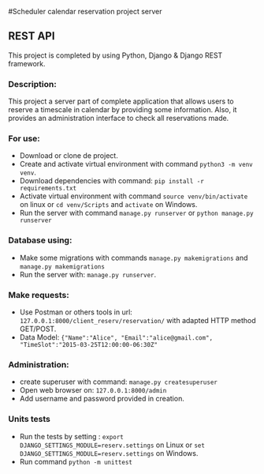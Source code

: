 #Scheduler calendar reservation project server
## REST API
This project is completed by using Python, Django & Django REST framework.
### Description:
This project a server part of complete application that allows users to reserve a 
timescale in calendar by providing some information. Also, it provides an administration interface to check all reservations made.  
### For use:
- Download or clone de project.
- Create and activate virtual environment with command `python3 -m venv venv`.
- Download dependencies with command: `pip install -r requirements.txt`
- Activate virtual environment with command `source venv/bin/activate` on linux or `cd venv/Scripts` and `activate` on Windows.
- Run the server with command `manage.py runserver` or `python manage.py runserver`

### Database using:
- Make some migrations with commands `manage.py makemigrations` and `manage.py makemigrations`
- Run the server with: `manage.py runserver`.

### Make requests:
- Use Postman or others tools in url: `127.0.0.1:8000/client_reserv/reservation/` with adapted HTTP method GET/POST.
- Data Model: ```{"Name":"Alice",
                "Email":"alice@gmail.com", 
                "TimeSlot":"2015-03-25T12:00:00-06:30Z"
                ```
  
### Administration:
- create superuser with command: `manage.py createsuperuser`
- Open web browser on: `127.0.0.1:8000/admin`
- Add username and password provided in creation.

### Units tests
- Run the tests by setting : `export DJANGO_SETTINGS_MODULE=reserv.settings` on Linux or `set DJANGO_SETTINGS_MODULE=reserv.settings` on Windows.
- Run command `python -m unittest`
  



  